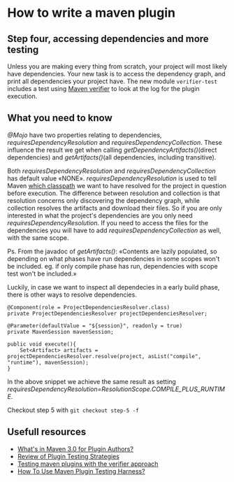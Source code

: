 How to write a maven plugin
===============

## Step four, accessing dependencies and more testing ##
Unless you are making every thing from scratch, your project will most likely have dependencies. Your new task is to 
access the dependency graph, and print all dependencies your project have.
The new module ```verifier-test``` includes a test using [Maven verifier](http://maven.apache.org/shared/maven-verifier) to
look at the log for the plugin execution. 


## What you need to know ##
*@Mojo* have two properties relating to dependencies, *requiresDependencyResolution* and *requiresDependencyCollection*. These 
influence the result we get when calling *getDependencyArtifacts()*(direct dependencies) and *getArtifacts()*(all dependencies, including transitive).

Both *requiresDependencyResolution* and *requiresDependencyCollection* has default value «NONE». 
*requiresDependencyResolution* is used to tell Maven [which classpath](http://maven.apache.org/developers/mojo-api-specification.html) 
we want to have resolved for the project in question before execution. 
The difference between resolution and collection is that resolution concerns only discovering the dependency graph, while collection 
resolves the artifacts and download their files.
So if you are only interested in what the project's dependencies are you only need *requiresDependencyResolution*. If you 
need to access the files for the dependencies you will have to add *requiresDependencyCollection* as well, with the same scope.

Ps. From the javadoc of *getArtifacts()*: «Contents are lazily populated, so depending on what phases have run dependencies in some scopes won't be included. eg. if only compile phase has run, dependencies with scope test won't be included.»

Luckily, in case we want to inspect all dependecies in a early build phase, there is other ways to resolve dependencies.

    @Component(role = ProjectDependenciesResolver.class)
    private ProjectDependenciesResolver projectDependenciesResolver;
    
    @Parameter(defaultValue = "${session}", readonly = true)
    private MavenSession mavenSession;
    
    public void execute(){
        Set<Artifact> artifacts = projectDependenciesResolver.resolve(project, asList("compile", "runtime"), mavenSession);
    }

In the above snippet we achieve the same result as setting *requiresDependencyResolution=ResolutionScope.COMPILE_PLUS_RUNTIME*. 


Checkout step 5 with ```git checkout step-5 -f```

## Usefull resources ##
* [What's in Maven 3.0 for Plugin Authors?](http://blog.sonatype.com/2010/11/whats-in-maven-3-0-for-plugin-authors)
* [Review of Plugin Testing Strategies](http://docs.codehaus.org/display/MAVENUSER/Review+of+Plugin+Testing+Strategies)
* [Testing maven plugins with the verifier approach](http://blog.akquinet.de/2011/02/21/testing-maven-plugins-with-the-verifier-approach/)
* [How To Use Maven Plugin Testing Harness?](http://maven.apache.org/plugin-testing/maven-plugin-testing-harness/getting-started/index.html)
